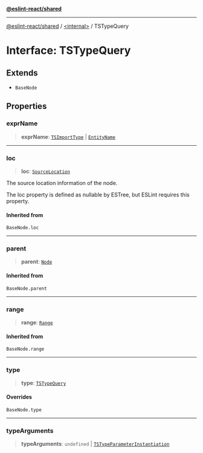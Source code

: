 [**@eslint-react/shared**](../../README.md)

***

[@eslint-react/shared](../../README.md) / [\<internal\>](../README.md) / TSTypeQuery

# Interface: TSTypeQuery

## Extends

- `BaseNode`

## Properties

### exprName

> **exprName**: [`TSImportType`](TSImportType.md) \| [`EntityName`](../type-aliases/EntityName.md)

***

### loc

> **loc**: [`SourceLocation`](SourceLocation.md)

The source location information of the node.

The loc property is defined as nullable by ESTree, but ESLint requires this property.

#### Inherited from

`BaseNode.loc`

***

### parent

> **parent**: [`Node`](../type-aliases/Node.md)

#### Inherited from

`BaseNode.parent`

***

### range

> **range**: [`Range`](../type-aliases/Range.md)

#### Inherited from

`BaseNode.range`

***

### type

> **type**: [`TSTypeQuery`](../README.md#tstypequery)

#### Overrides

`BaseNode.type`

***

### typeArguments

> **typeArguments**: `undefined` \| [`TSTypeParameterInstantiation`](TSTypeParameterInstantiation.md)
